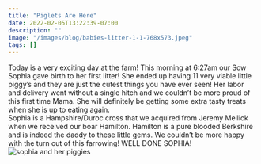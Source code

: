 ```yaml
---
title: "Piglets Are Here"
date: 2022-02-05T13:22:39-07:00
description: ""
image: "/images/blog/babies-litter-1-1-768x573.jpeg"
tags: []
---
```


Today is a very exciting day at the farm! This morning at 6:27am our Sow Sophia gave birth to her first litter! She ended up having 11 very viable little piggy’s and they are just the cutest things you have ever seen! Her labor and delivery went without a single hitch and we couldn’t be more proud of this first time Mama. She will definitely be getting some extra tasty treats when she is up to eating again.
\
Sophia is a Hampshire/Duroc cross that we acquired from Jeremy Mellick when we received our boar Hamilton. Hamilton is a pure blooded Berkshire and is indeed the daddy to these little gems. We couldn’t be more happy with the turn out of this farrowing! WELL DONE SOPHIA!
![sophia and her piggies](/img/blog/babies-litter-1-1-768x573.jpeg)
